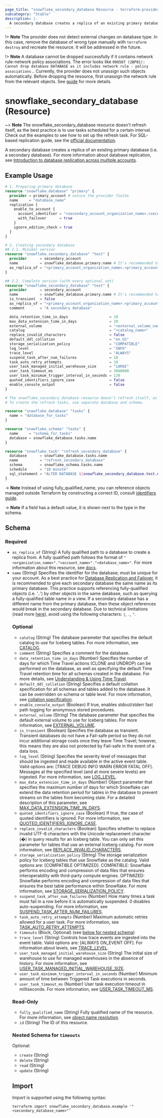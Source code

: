 ```yaml
---
page_title: "snowflake_secondary_database Resource - terraform-provider-snowflake"
subcategory: "Stable"
description: |-
  A secondary database creates a replica of an existing primary database (i.e. a secondary database). For more information about database replication, see Introduction to database replication across multiple accounts https://docs.snowflake.com/en/user-guide/db-replication-intro.
---
```


!> **Note** The provider does not detect external changes on database type. In this case, remove the database of wrong type manually with `terraform destroy` and recreate the resource. It will be addressed in the future.

!> **Note** A database cannot be dropped successfully if it contains network rule-network policy associations. The error looks like `098507 (2BP01): Cannot drop database DATABASE as it includes network rule - policy associations.`. Currently, the provider does not unassign such objects automatically. Before dropping the resource, first unassign the network rule from the relevant objects. See [guide](../guides/unassigning_policies) for more details.

# snowflake_secondary_database (Resource)

~> **Note** The snowflake_secondary_database resource doesn't refresh itself, as the best practice is to use tasks scheduled for a certain interval. Check out the examples to see how to set up the refresh task. For SQL-based replication guide, see the [official documentation](https://docs.snowflake.com/en/user-guide/db-replication-config#replicating-a-database-to-another-account).

A secondary database creates a replica of an existing primary database (i.e. a secondary database). For more information about database replication, see [Introduction to database replication across multiple accounts](https://docs.snowflake.com/en/user-guide/db-replication-intro).

## Example Usage

```terraform
# 1. Preparing primary database
resource "snowflake_database" "primary" {
  provider = primary_account # notice the provider fields
  name     = "database_name"
  replication {
    enable_to_account {
      account_identifier = "<secondary_account_organization_name>.<secondary_account_name>"
      with_failover      = true
    }
    ignore_edition_check = true
  }
}

# 2. Creating secondary database
## 2.1. Minimal version
resource "snowflake_secondary_database" "test" {
  provider      = secondary_account
  name          = snowflake_database.primary.name # It's recommended to give a secondary database the same name as its primary database
  as_replica_of = "<primary_account_organization_name>.<primary_account_name>.${snowflake_database.primary.name}"
}

## 2.2. Complete version (with every optional set)
resource "snowflake_secondary_database" "test" {
  provider      = secondary_account
  name          = snowflake_database.primary.name # It's recommended to give a secondary database the same name as its primary database
  is_transient  = false
  as_replica_of = "<primary_account_organization_name>.<primary_account_name>.${snowflake_database.primary.name}"
  comment       = "A secondary database"

  data_retention_time_in_days                   = 10
  max_data_extension_time_in_days               = 20
  external_volume                               = "<external_volume_name>"
  catalog                                       = "<catalog_name>"
  replace_invalid_characters                    = false
  default_ddl_collation                         = "en_US"
  storage_serialization_policy                  = "COMPATIBLE"
  log_level                                     = "INFO"
  trace_level                                   = "ALWAYS"
  suspend_task_after_num_failures               = 10
  task_auto_retry_attempts                      = 10
  user_task_managed_initial_warehouse_size      = "LARGE"
  user_task_timeout_ms                          = 3600000
  user_task_minimum_trigger_interval_in_seconds = 120
  quoted_identifiers_ignore_case                = false
  enable_console_output                         = false
}

# The snowflake_secondary_database resource doesn't refresh itself, as the best practice is to use tasks scheduled for a certain interval.
# To create the refresh tasks, use separate database and schema.

resource "snowflake_database" "tasks" {
  name = "database_for_tasks"
}

resource "snowflake_schema" "tasks" {
  name     = "schema_for_tasks"
  database = snowflake_database.tasks.name
}

resource "snowflake_task" "refresh_secondary_database" {
  database      = snowflake_database.tasks.name
  name          = "refresh_secondary_database"
  schema        = snowflake_schema.tasks.name
  schedule      = "10 minute"
  sql_statement = "ALTER DATABASE ${snowflake_secondary_database.test.name} REFRESH"
}
```
-> **Note** Instead of using fully_qualified_name, you can reference objects managed outside Terraform by constructing a correct ID, consult [identifiers guide](../guides/identifiers_rework_design_decisions#new-computed-fully-qualified-name-field-in-resources).
<!-- TODO(SNOW-1634854): include an example showing both methods-->

-> **Note** If a field has a default value, it is shown next to the type in the schema.

<!-- schema generated by tfplugindocs -->
## Schema

### Required

- `as_replica_of` (String) A fully qualified path to a database to create a replica from. A fully qualified path follows the format of `"<organization_name>"."<account_name>"."<database_name>"`. For more information about this resource, see [docs](./database).
- `name` (String) Specifies the identifier for the database; must be unique for your account. As a best practice for [Database Replication and Failover](https://docs.snowflake.com/en/user-guide/db-replication-intro), it is recommended to give each secondary database the same name as its primary database. This practice supports referencing fully-qualified objects (i.e. '<db>.<schema>.<object>') by other objects in the same database, such as querying a fully-qualified table name in a view. If a secondary database has a different name from the primary database, then these object references would break in the secondary database. Due to technical limitations (read more [here](../guides/identifiers_rework_design_decisions#known-limitations-and-identifier-recommendations)), avoid using the following characters: `|`, `.`, `"`.

### Optional

- `catalog` (String) The database parameter that specifies the default catalog to use for Iceberg tables. For more information, see [CATALOG](https://docs.snowflake.com/en/sql-reference/parameters#catalog).
- `comment` (String) Specifies a comment for the database.
- `data_retention_time_in_days` (Number) Specifies the number of days for which Time Travel actions (CLONE and UNDROP) can be performed on the database, as well as specifying the default Time Travel retention time for all schemas created in the database. For more details, see [Understanding & Using Time Travel](https://docs.snowflake.com/en/user-guide/data-time-travel).
- `default_ddl_collation` (String) Specifies a default collation specification for all schemas and tables added to the database. It can be overridden on schema or table level. For more information, see [collation specification](https://docs.snowflake.com/en/sql-reference/collation#label-collation-specification).
- `enable_console_output` (Boolean) If true, enables stdout/stderr fast path logging for anonymous stored procedures.
- `external_volume` (String) The database parameter that specifies the default external volume to use for Iceberg tables. For more information, see [EXTERNAL_VOLUME](https://docs.snowflake.com/en/sql-reference/parameters#external-volume).
- `is_transient` (Boolean) Specifies the database as transient. Transient databases do not have a Fail-safe period so they do not incur additional storage costs once they leave Time Travel; however, this means they are also not protected by Fail-safe in the event of a data loss.
- `log_level` (String) Specifies the severity level of messages that should be ingested and made available in the active event table. Valid options are: [TRACE DEBUG INFO WARN ERROR FATAL OFF]. Messages at the specified level (and at more severe levels) are ingested. For more information, see [LOG_LEVEL](https://docs.snowflake.com/en/sql-reference/parameters.html#label-log-level).
- `max_data_extension_time_in_days` (Number) Object parameter that specifies the maximum number of days for which Snowflake can extend the data retention period for tables in the database to prevent streams on the tables from becoming stale. For a detailed description of this parameter, see [MAX_DATA_EXTENSION_TIME_IN_DAYS](https://docs.snowflake.com/en/sql-reference/parameters.html#label-max-data-extension-time-in-days).
- `quoted_identifiers_ignore_case` (Boolean) If true, the case of quoted identifiers is ignored. For more information, see [QUOTED_IDENTIFIERS_IGNORE_CASE](https://docs.snowflake.com/en/sql-reference/parameters#quoted-identifiers-ignore-case).
- `replace_invalid_characters` (Boolean) Specifies whether to replace invalid UTF-8 characters with the Unicode replacement character (�) in query results for an Iceberg table. You can only set this parameter for tables that use an external Iceberg catalog. For more information, see [REPLACE_INVALID_CHARACTERS](https://docs.snowflake.com/en/sql-reference/parameters#replace-invalid-characters).
- `storage_serialization_policy` (String) The storage serialization policy for Iceberg tables that use Snowflake as the catalog. Valid options are: [COMPATIBLE OPTIMIZED]. COMPATIBLE: Snowflake performs encoding and compression of data files that ensures interoperability with third-party compute engines. OPTIMIZED: Snowflake performs encoding and compression of data files that ensures the best table performance within Snowflake. For more information, see [STORAGE_SERIALIZATION_POLICY](https://docs.snowflake.com/en/sql-reference/parameters#storage-serialization-policy).
- `suspend_task_after_num_failures` (Number) How many times a task must fail in a row before it is automatically suspended. 0 disables auto-suspending. For more information, see [SUSPEND_TASK_AFTER_NUM_FAILURES](https://docs.snowflake.com/en/sql-reference/parameters#suspend-task-after-num-failures).
- `task_auto_retry_attempts` (Number) Maximum automatic retries allowed for a user task. For more information, see [TASK_AUTO_RETRY_ATTEMPTS](https://docs.snowflake.com/en/sql-reference/parameters#task-auto-retry-attempts).
- `timeouts` (Block, Optional) (see [below for nested schema](#nestedblock--timeouts))
- `trace_level` (String) Controls how trace events are ingested into the event table. Valid options are: [ALWAYS ON_EVENT OFF]. For information about levels, see [TRACE_LEVEL](https://docs.snowflake.com/en/sql-reference/parameters.html#label-trace-level).
- `user_task_managed_initial_warehouse_size` (String) The initial size of warehouse to use for managed warehouses in the absence of history. For more information, see [USER_TASK_MANAGED_INITIAL_WAREHOUSE_SIZE](https://docs.snowflake.com/en/sql-reference/parameters#user-task-managed-initial-warehouse-size).
- `user_task_minimum_trigger_interval_in_seconds` (Number) Minimum amount of time between Triggered Task executions in seconds.
- `user_task_timeout_ms` (Number) User task execution timeout in milliseconds. For more information, see [USER_TASK_TIMEOUT_MS](https://docs.snowflake.com/en/sql-reference/parameters#user-task-timeout-ms).

### Read-Only

- `fully_qualified_name` (String) Fully qualified name of the resource. For more information, see [object name resolution](https://docs.snowflake.com/en/sql-reference/name-resolution).
- `id` (String) The ID of this resource.

<a id="nestedblock--timeouts"></a>
### Nested Schema for `timeouts`

Optional:

- `create` (String)
- `delete` (String)
- `read` (String)
- `update` (String)

## Import

Import is supported using the following syntax:

```shell
terraform import snowflake_secondary_database.example '"<secondary_database_name>"'
```
